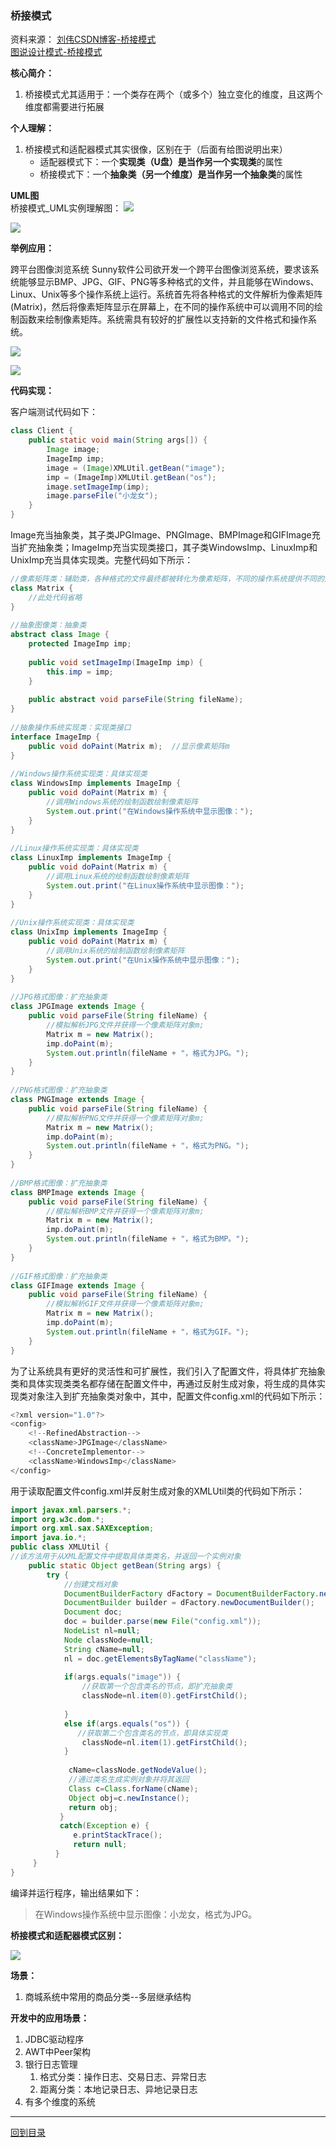 
### 桥接模式

资料来源：
[刘伟CSDN博客-桥接模式](https://blog.csdn.net/lovelion/article/details/7464183)  
[图说设计模式-桥接模式](https://design-patterns.readthedocs.io/zh_CN/latest/structural_patterns/bridge.html)

**核心简介：**
1. 桥接模式尤其适用于：一个类存在两个（或多个）独立变化的维度，且这两个维度都需要进行拓展

**个人理解：**
1. 桥接模式和适配器模式其实很像，区别在于（后面有给图说明出来）  
	- 适配器模式下：一个**实现类（U盘）**是当作另一个**实现类**的属性
	- 桥接模式下：一个**抽象类（另一个维度）**是当作另一个**抽象类**的属性

**UML图**  
桥接模式_UML实例理解图：
![](图片/桥接模式_UML实例理解图.png)

![](图片/桥接模式_UML1.png)

**举例应用：**

跨平台图像浏览系统
 Sunny软件公司欲开发一个跨平台图像浏览系统，要求该系统能够显示BMP、JPG、GIF、PNG等多种格式的文件，并且能够在Windows、Linux、Unix等多个操作系统上运行。系统首先将各种格式的文件解析为像素矩阵(Matrix)，然后将像素矩阵显示在屏幕上，在不同的操作系统中可以调用不同的绘制函数来绘制像素矩阵。系统需具有较好的扩展性以支持新的文件格式和操作系统。

![](图片/桥接模式_举例图.png)

![](图片/桥接模式_UML2.png)

**代码实现：**

客户端测试代码如下：
```java
class Client {
	public static void main(String args[]) {
		Image image;
		ImageImp imp;
		image = (Image)XMLUtil.getBean("image");
		imp = (ImageImp)XMLUtil.getBean("os");
		image.setImageImp(imp);
		image.parseFile("小龙女");
	}
}
```

Image充当抽象类，其子类JPGImage、PNGImage、BMPImage和GIFImage充当扩充抽象类；ImageImp充当实现类接口，其子类WindowsImp、LinuxImp和UnixImp充当具体实现类。完整代码如下所示：
```java
//像素矩阵类：辅助类，各种格式的文件最终都被转化为像素矩阵，不同的操作系统提供不同的方式显示像素矩阵
class Matrix {
	//此处代码省略
}
 
//抽象图像类：抽象类
abstract class Image {
	protected ImageImp imp;
 
	public void setImageImp(ImageImp imp) {
		this.imp = imp;
	} 
 
	public abstract void parseFile(String fileName);
}
 
//抽象操作系统实现类：实现类接口
interface ImageImp {
	public void doPaint(Matrix m);  //显示像素矩阵m
} 
 
//Windows操作系统实现类：具体实现类
class WindowsImp implements ImageImp {
    public void doPaint(Matrix m) {
    	//调用Windows系统的绘制函数绘制像素矩阵
    	System.out.print("在Windows操作系统中显示图像：");
    }
}
 
//Linux操作系统实现类：具体实现类
class LinuxImp implements ImageImp {
    public void doPaint(Matrix m) {
    	//调用Linux系统的绘制函数绘制像素矩阵
    	System.out.print("在Linux操作系统中显示图像：");
    }
}
 
//Unix操作系统实现类：具体实现类
class UnixImp implements ImageImp {
    public void doPaint(Matrix m) {
    	//调用Unix系统的绘制函数绘制像素矩阵
    	System.out.print("在Unix操作系统中显示图像：");
    }
}
 
//JPG格式图像：扩充抽象类
class JPGImage extends Image {
	public void parseFile(String fileName) {
        //模拟解析JPG文件并获得一个像素矩阵对象m;
        Matrix m = new Matrix(); 
        imp.doPaint(m);
        System.out.println(fileName + "，格式为JPG。");
    }
}
 
//PNG格式图像：扩充抽象类
class PNGImage extends Image {
	public void parseFile(String fileName) {
        //模拟解析PNG文件并获得一个像素矩阵对象m;
        Matrix m = new Matrix(); 
        imp.doPaint(m);
        System.out.println(fileName + "，格式为PNG。");
    }
}
 
//BMP格式图像：扩充抽象类
class BMPImage extends Image {
	public void parseFile(String fileName) {
        //模拟解析BMP文件并获得一个像素矩阵对象m;
        Matrix m = new Matrix(); 
        imp.doPaint(m);
        System.out.println(fileName + "，格式为BMP。");
    }
}
 
//GIF格式图像：扩充抽象类
class GIFImage extends Image {
	public void parseFile(String fileName) {
        //模拟解析GIF文件并获得一个像素矩阵对象m;
        Matrix m = new Matrix(); 
        imp.doPaint(m);
        System.out.println(fileName + "，格式为GIF。");
    }
}
```

为了让系统具有更好的灵活性和可扩展性，我们引入了配置文件，将具体扩充抽象类和具体实现类类名都存储在配置文件中，再通过反射生成对象，将生成的具体实现类对象注入到扩充抽象类对象中，其中，配置文件config.xml的代码如下所示：

```java
<?xml version="1.0"?>
<config>
	<!--RefinedAbstraction-->
	<className>JPGImage</className> 
	<!--ConcreteImplementor-->
	<className>WindowsImp</className>
</config>
```

用于读取配置文件config.xml并反射生成对象的XMLUtil类的代码如下所示：
```java
import javax.xml.parsers.*;
import org.w3c.dom.*;
import org.xml.sax.SAXException;
import java.io.*;
public class XMLUtil {
//该方法用于从XML配置文件中提取具体类类名，并返回一个实例对象
	public static Object getBean(String args) {
		try {
			//创建文档对象
			DocumentBuilderFactory dFactory = DocumentBuilderFactory.newInstance();
			DocumentBuilder builder = dFactory.newDocumentBuilder();
			Document doc;							
			doc = builder.parse(new File("config.xml")); 
			NodeList nl=null;
			Node classNode=null;
			String cName=null;
			nl = doc.getElementsByTagName("className");
			
			if(args.equals("image")) {
				//获取第一个包含类名的节点，即扩充抽象类
	            classNode=nl.item(0).getFirstChild();
	            
			}
			else if(args.equals("os")) {
			   //获取第二个包含类名的节点，即具体实现类
	            classNode=nl.item(1).getFirstChild();
			}
			
	         cName=classNode.getNodeValue();
	         //通过类名生成实例对象并将其返回
	         Class c=Class.forName(cName);
		  	 Object obj=c.newInstance();
	         return obj;		
           }   
           catch(Exception e) {
              e.printStackTrace();
              return null;
          }
     }
}
```

编译并运行程序，输出结果如下：
> 在Windows操作系统中显示图像：小龙女，格式为JPG。

**桥接模式和适配器模式区别：**

![](图片/桥接模式和适配器模式关联.png)

**场景：**
1. 商城系统中常用的商品分类--多层继承结构

**开发中的应用场景：**
1. JDBC驱动程序
2. AWT中Peer架构
3. 银行日志管理
	1. 格式分类：操作日志、交易日志、异常日志
	2. 距离分类：本地记录日志、异地记录日志
3. 有多个维度的系统

----

[回到目录](设计模式目录.md)